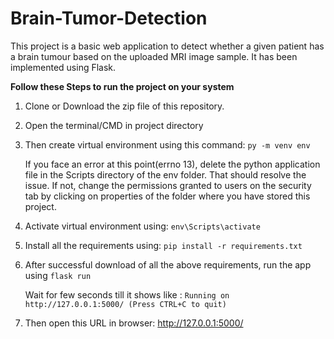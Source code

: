 # Brain-Tumor-Detection
This project is a basic web application to detect whether a given patient has a brain tumour based on the uploaded MRI image sample. It has been implemented using Flask.

**Follow these Steps to run the project on your system**
  1. Clone or Download the zip file of this repository.
  2. Open the terminal/CMD in project directory
  3. Then create virtual environment using this command: 
      ```py -m venv env```
     
     If you face an error at this point(errno 13), delete the python application file in the Scripts directory of the env folder. That should resolve the issue.
     If not, change the permissions granted to users on the security tab by clicking on properties of the folder where you have stored this project.
  5. Activate virtual environment using: 
      ```env\Scripts\activate```
     
  7. Install all the requirements using: 
      ```pip install -r requirements.txt``` 
      
  8. After successful download of all the above requirements, run the app using
      ``` flask run ```
      
      Wait for few seconds till it shows like : ```Running on http://127.0.0.1:5000/ (Press CTRL+C to quit)```
   9. Then open this URL in browser: http://127.0.0.1:5000/
